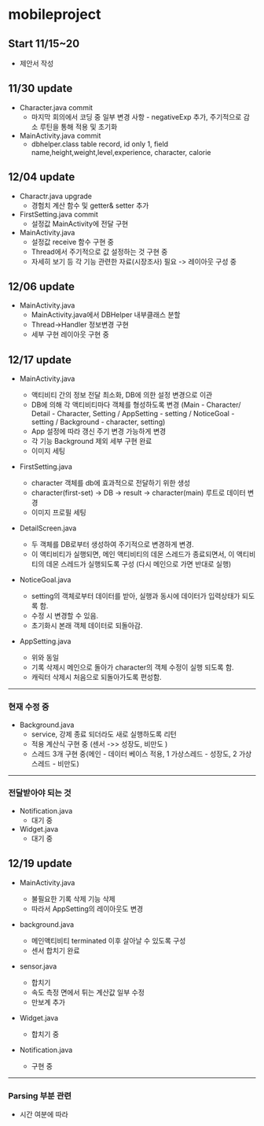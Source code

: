 # mobileproject

## Start 11/15~20
-  제안서 작성

## 11/30 update
- Character.java commit
  - 마지막 회의에서 코딩 중 일부 변경 사항 - negativeExp 추가, 주기적으로 감소 루틴을 통해 적용 및 초기화
- MainActivity.java commit
  - dbhelper.class table record, id only 1, field name,height,weight,level,experience, character, calorie
  
## 12/04 update
- Charactr.java upgrade
  - 경험치 계산 함수 및 getter& setter 추가  
- FirstSetting.java commit
  - 설정값 MainActivity에 전달 구현
- MainActivity.java
  - 설정값 receive 함수 구현 중
  - Thread에서 주기적으로 값 설정하는 것 구현 중
  - 자세히 보기 등 각 기능 관련한 자료(시장조사) 필요 -> 레이아웃 구성 중

## 12/06 update
 - MainActivity.java
   - MainActivity.java에서 DBHelper 내부클래스 분할
   - Thread->Handler 정보변경 구현
   - 세부 구현 레이아웃 구현 중
 
  
## 12/17 update
 - MainActivity.java
   - 액티비티 간의 정보 전달 최소화, DB에 의한 설정 변경으로 이관
   - DB에 의해 각 액티비티마다 객체를 형성하도록 변경
     (Main - Character/ Detail - Character, Setting / AppSetting - setting / NoticeGoal - setting / Background - character, setting)
   - App 설정에 따라 갱신 주기 변경 가능하게 변경
   - 각 기능 Background 제외 세부 구현 완료
   - 이미지 세팅
   
 - FirstSetting.java
   - character 객체를 db에 효과적으로 전달하기 위한 생성
   - character(first-set) -> DB -> result -> character(main) 루트로 데이터 변경
   - 이미지 프로필 세팅
 
 - DetailScreen.java
   - 두 객체를 DB로부터 생성하여 주기적으로 변경하게 변경.
   - 이 액티비티가 실행되면, 메인 액티비티의 데몬 스레드가 종료되면서, 이 액티비티의 데몬 스레드가 실행되도록 구성
     (다시 메인으로 가면 반대로 실행)
 
 - NoticeGoal.java
   - setting의 객체로부터 데이터를 받아, 실행과 동시에 데이터가 입력상태가 되도록 함.
   - 수정 시 변경할 수 있음.
   - 초기화시 본래 객체 데이터로 되돌아감.
   
 - AppSetting.java
   - 위와 동일
   - 기록 삭제시 메인으로 돌아가 character의 객체 수정이 실행 되도록 함.
   - 캐릭터 삭제시 처음으로 되돌아가도록 편성함.
   
* * *
### 현재 수정 중
 - Background.java
   - service, 강제 종료 되더라도 새로 실행하도록 리턴
   - 적용 계산식 구현 중 (센서 ->> 성장도, 비만도 )
   - 스레드 3개 구현 중(메인 - 데이터 베이스 적용, 1 가상스레드 - 성장도, 2 가상스레드 - 비만도)

* * *
### 전달받아야 되는 것
- Notification.java
   - 대기 중
- Widget.java
   - 대기 중
   
## 12/19 update
 - MainActivity.java
   - 불필요한 기록 삭제 기능 삭제
   - 따라서 AppSetting의 레이아웃도 변경
 
 - background.java
   - 메인액티비티 terminated 이후 살아날 수 있도록 구성
   - 센서 합치기 완료
 
 - sensor.java
   - 합치기 
   - 속도 측정 면에서 튀는 계산값 일부 수정
   - 만보계 추가
   
 - Widget.java
   - 합치기 중
   
 - Notification.java
   - 구현 중
   
* * *

### Parsing 부분 관련
  - 시간 여분에 따라 
